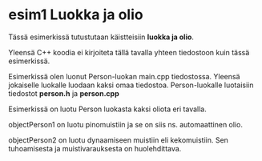 # esim1 Luokka ja olio

Tässä esimerkissä tutustutaan käistteisiin **luokka ja olio**.

Yleensä C++ koodia ei kirjoiteta tällä tavalla yhteen tiedostoon kuin tässä esimerkissä.

Esimerkissä olen luonut Person-luokan main.cpp tiedostossa. Yleensä jokaiselle luokalle luodaan kaksi omaa tiedostoa. Person-luokalle luotaisiin tiedostot **person.h** ja **person.cpp**

Esimerkissä on luotu Person luokasta kaksi oliota eri tavalla. 

objectPerson1 on luotu pinomuistiin ja se on siis ns. automaattinen olio.

objectPerson2 on luotu dynaamiseen muistiin eli kekomuistiin. Sen tuhoamisesta ja muistivarauksesta on huolehdittava.

